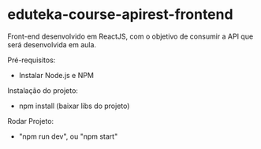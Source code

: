 # eduteka-course-apirest-frontend

Front-end desenvolvido em ReactJS, com o objetivo de consumir a API que será desenvolvida em aula.

Pré-requisitos:
- Instalar Node.js e NPM

Instalação do projeto:
- npm install (baixar libs do projeto)

Rodar Projeto:
- "npm run dev", ou "npm start"
